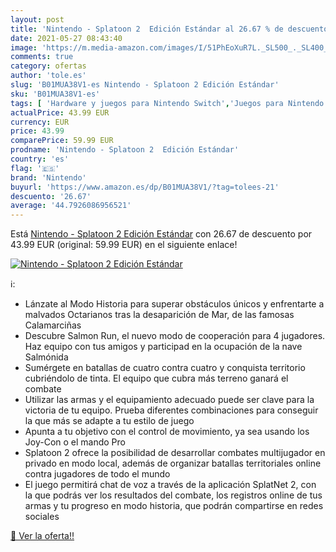 ```yaml
---
layout: post
title: 'Nintendo - Splatoon 2  Edición Estándar al 26.67 % de descuento'
date: 2021-05-27 08:43:40
image: 'https://m.media-amazon.com/images/I/51PhEoXuR7L._SL500_._SL400_.jpg'
comments: true
category: ofertas
author: 'tole.es'
slug: 'B01MUA38V1-es Nintendo - Splatoon 2 Edición Estándar'
sku: 'B01MUA38V1-es'
tags: [ 'Hardware y juegos para Nintendo Switch','Juegos para Nintendo Switch','Videojuegos','nintendo', ]
actualPrice: 43.99 EUR
currency: EUR
price: 43.99
comparePrice: 59.99 EUR
prodname: 'Nintendo - Splatoon 2  Edición Estándar'
country: 'es'
flag: '🇪🇸'
brand: 'Nintendo'
buyurl: 'https://www.amazon.es/dp/B01MUA38V1/?tag=tolees-21'
descuento: '26.67'
average: '44.7926086956521'
---
```


Está [Nintendo - Splatoon 2  Edición Estándar](https://www.amazon.es/dp/B01MUA38V1/?tag=tolees-21) con 26.67 de descuento por 43.99 EUR (original: 59.99 EUR) en el siguiente enlace!

[![Nintendo - Splatoon 2  Edición Estándar](https://m.media-amazon.com/images/I/51PhEoXuR7L._SL500_._SL400_.jpg)](https://www.amazon.es/dp/B01MUA38V1/?tag=tolees-21)

ℹ️:

- Lánzate al Modo Historia para superar obstáculos únicos y enfrentarte a malvados Octarianos tras la desaparición de Mar, de las famosas Calamarciñas
- Descubre Salmon Run, el nuevo modo de cooperación para 4 jugadores. Haz equipo con tus amigos y participad en la ocupación de la nave Salmónida
- Sumérgete en batallas de cuatro contra cuatro y conquista territorio cubriéndolo de tinta. El equipo que cubra más terreno ganará el combate
- Utilizar las armas y el equipamiento adecuado puede ser clave para la victoria de tu equipo. Prueba diferentes combinaciones para conseguir la que más se adapte a tu estilo de juego
- Apunta a tu objetivo con el control de movimiento, ya sea usando los Joy-Con o el mando Pro
- Splatoon 2 ofrece la posibilidad de desarrollar combates multijugador en privado en modo local, además de organizar batallas territoriales online contra jugadores de todo el mundo
- El juego permitirá chat de voz a través de la aplicación SplatNet 2, con la que podrás ver los resultados del combate, los registros online de tus armas y tu progreso en modo historia, que podrán compartirse en redes sociales

[🛒 Ver la oferta!!](https://www.amazon.es/dp/B01MUA38V1/?tag=tolees-21)
